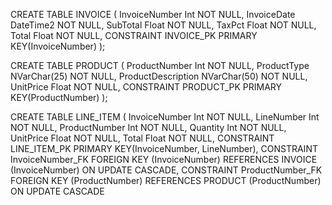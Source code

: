CREATE TABLE INVOICE (
	InvoiceNumber			Int				NOT NULL,
	InvoiceDate			DateTime2			NOT NULL,
	SubTotal			Float				NOT NULL,
	TaxPct				Float				NOT NULL,
	Total				Float				NOT NULL,
	CONSTRAINT			INVOICE_PK			PRIMARY KEY(InvoiceNumber)
	);

CREATE TABLE PRODUCT (
	ProductNumber			Int				NOT NULL,
	ProductType			NVarChar(25)			NOT NULL,
	ProductDescription		NVarChar(50)			NOT NULL,
	UnitPrice			Float				NOT NULL,
	CONSTRAINT			PRODUCT_PK			PRIMARY KEY(ProductNumber)
	);

CREATE TABLE LINE_ITEM (
	InvoiceNumber			Int				NOT NULL,
	LineNumber			Int				NOT NULL,
	ProductNumber			Int				NOT NULL,
	Quantity			Int				NOT NULL,
	UnitPrice			Float				NOT NULL,
	Total				Float				NOT NULL,
	CONSTRAINT			LINE_ITEM_PK			PRIMARY KEY(InvoiceNumber, LineNumber),
	CONSTRAINT			InvoiceNumber_FK		FOREIGN KEY	(InvoiceNumber)
								REFERENCES INVOICE (InvoiceNumber)
								ON UPDATE CASCADE,
	CONSTRAINT			ProductNumber_FK		FOREIGN KEY (ProductNumber)
								REFERENCES PRODUCT (ProductNumber)
								ON UPDATE CASCADE
